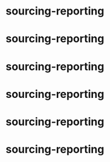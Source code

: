 # sourcing-reporting
# sourcing-reporting
# sourcing-reporting
# sourcing-reporting
# sourcing-reporting
# sourcing-reporting
